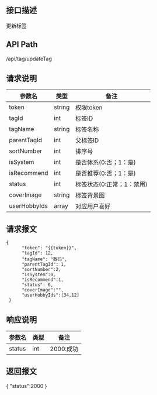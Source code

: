 ## 接口描述
更新标签
## API Path
/api/tag/updateTag
## 请求说明
|参数名    |类型    |备注            |
|--------- |--------|----------------|
|token     |string  |权限token       |
|tagId     |int     |标签ID          |
|tagName   |string  |标签名称        |
|parentTagId|int   |父标签ID         |
|sortNumber|int    |排序号           |
|isSystem |int     |是否体系(0:否；1：是)     |
|isRecommend |int  |是否推荐(0:否；1：是)     |
|status   |int     |标签状态(0:正常；1：禁用) |
|coverImage|string |标签背景图       |
|userHobbyIds|array|对应用户喜好     |

## 请求报文
    {
          "token": "{{token}}",
          "tagId": 12,
          "tagName": "数码",
          "parentTagId": 1,
          "sortNumber":2,
          "isSystem":0,
          "isRecommend":1,
          "status": 0,
          "coverImage":"",
          "userHobbyIds":[34,12]
     }

## 响应说明
|参数名   |类型    |备注             |
|---------|--------|-----------------|
|status   |int     |2000:成功        |
## 返回报文
  {
    "status":2000 
  }
